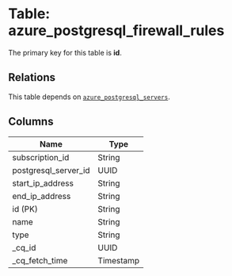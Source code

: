 # Table: azure_postgresql_firewall_rules


The primary key for this table is **id**.

## Relations
This table depends on [`azure_postgresql_servers`](azure_postgresql_servers.md).

## Columns
| Name          | Type          |
| ------------- | ------------- |
|subscription_id|String|
|postgresql_server_id|UUID|
|start_ip_address|String|
|end_ip_address|String|
|id (PK)|String|
|name|String|
|type|String|
|_cq_id|UUID|
|_cq_fetch_time|Timestamp|